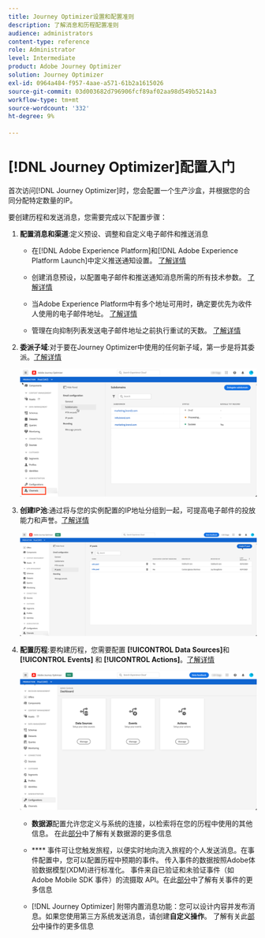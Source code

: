 ```yaml
---
title: Journey Optimizer设置和配置准则
description: 了解消息和历程配置准则
audience: administrators
content-type: reference
role: Administrator
level: Intermediate
product: Adobe Journey Optimizer
solution: Journey Optimizer
exl-id: 0964a484-f957-4aae-a571-61b2a1615026
source-git-commit: 03d003682d796906fcf89af02aa98d549b5214a3
workflow-type: tm+mt
source-wordcount: '332'
ht-degree: 9%

---
```



# [!DNL Journey Optimizer]配置入门

首次访问[!DNL Journey Optimizer]时，您会配置一个生产沙盒，并根据您的合同分配特定数量的IP。

要创建历程和发送消息，您需要完成以下配置步骤：

1. **配置消息和渠道**:定义预设、调整和自定义电子邮件和推送消息

   * 在[!DNL Adobe Experience Platform]和[!DNL Adobe Experience Platform Launch]中定义推送通知设置。 [了解详情](../push-gs.md)

   * 创建消息预设，以配置电子邮件和推送通知消息所需的所有技术参数。 [了解详情](message-presets.md)

   * 当Adobe Experience Platform中有多个地址可用时，确定要优先为收件人使用的电子邮件地址。 [了解详情](primary-email-addresses.md)

   * 管理在向抑制列表发送电子邮件地址之前执行重试的天数。 [了解详情](manage-suppression-list.md)

   <!--
    * Understand push notification flow. [Learn more](../push-gs.md)
    -->

1. **委派子域**:对于要在Journey Optimizer中使用的任何新子域，第一步是将其委派。[了解详情](about-subdomain-delegation.md)

   ![](../assets/subdomain.png)

1. **创建IP池**:通过将与您的实例配置的IP地址分组到一起，可提高电子邮件的投放能力和声誉。[了解详情](ip-pools.md)

   ![](../assets/ip-pool.png)

1. **配置历程**:要构建历程，您需要配置 **[!UICONTROL Data Sources]**&#x200B;和 **[!UICONTROL Events]** 和 **[!UICONTROL Actions]**。[了解详情](about-data-sources-events-actions.md)

   ![](../assets/admin-menu.png)

   * **数据源**&#x200B;配置允许您定义与系统的连接，以检索将在您的历程中使用的其他信息。 在此[部分](../datasource/about-data-sources.md)中了解有关数据源的更多信息

   * **** 事件可让您触发旅程，以便实时地向流入旅程的个人发送消息。在事件配置中，您可以配置历程中预期的事件。 传入事件的数据按照Adobe体验数据模型(XDM)进行标准化。 事件来自已验证和未验证事件（如 Adobe Mobile SDK 事件）的流摄取 API。在此[部分](../event/about-events.md)中了解有关事件的更多信息

   * [!DNL Journey Optimizer] 附带内置消息功能：您可以设计内容并发布消息。如果您使用第三方系统发送消息，请创建&#x200B;**自定义操作**。 了解有关此[部分](../action/action.md)中操作的更多信息
